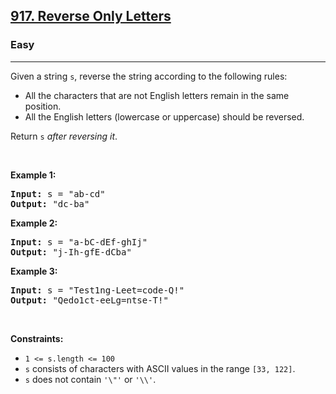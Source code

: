<h2><a href="https://leetcode.com/problems/reverse-only-letters/">917. Reverse Only Letters</a></h2><h3>Easy</h3><hr><div style="user-select: auto;"><p style="user-select: auto;">Given a string <code style="user-select: auto;">s</code>, reverse the string according to the following rules:</p>

<ul style="user-select: auto;">
	<li style="user-select: auto;">All the characters that are not English letters remain in the same position.</li>
	<li style="user-select: auto;">All the English letters (lowercase or uppercase) should be reversed.</li>
</ul>

<p style="user-select: auto;">Return <code style="user-select: auto;">s</code><em style="user-select: auto;"> after reversing it</em>.</p>

<p style="user-select: auto;">&nbsp;</p>
<p style="user-select: auto;"><strong style="user-select: auto;">Example 1:</strong></p>
<pre style="user-select: auto;"><strong style="user-select: auto;">Input:</strong> s = "ab-cd"
<strong style="user-select: auto;">Output:</strong> "dc-ba"
</pre><p style="user-select: auto;"><strong style="user-select: auto;">Example 2:</strong></p>
<pre style="user-select: auto;"><strong style="user-select: auto;">Input:</strong> s = "a-bC-dEf-ghIj"
<strong style="user-select: auto;">Output:</strong> "j-Ih-gfE-dCba"
</pre><p style="user-select: auto;"><strong style="user-select: auto;">Example 3:</strong></p>
<pre style="user-select: auto;"><strong style="user-select: auto;">Input:</strong> s = "Test1ng-Leet=code-Q!"
<strong style="user-select: auto;">Output:</strong> "Qedo1ct-eeLg=ntse-T!"
</pre>
<p style="user-select: auto;">&nbsp;</p>
<p style="user-select: auto;"><strong style="user-select: auto;">Constraints:</strong></p>

<ul style="user-select: auto;">
	<li style="user-select: auto;"><code style="user-select: auto;">1 &lt;= s.length &lt;= 100</code></li>
	<li style="user-select: auto;"><code style="user-select: auto;">s</code> consists of characters with ASCII values in the range <code style="user-select: auto;">[33, 122]</code>.</li>
	<li style="user-select: auto;"><code style="user-select: auto;">s</code> does not contain <code style="user-select: auto;">'\"'</code> or <code style="user-select: auto;">'\\'</code>.</li>
</ul>
</div>